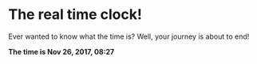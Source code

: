 # The real time clock!

Ever wanted to know what the time is? Well, your journey is about to end!

**The time is Nov 26, 2017, 08:27**